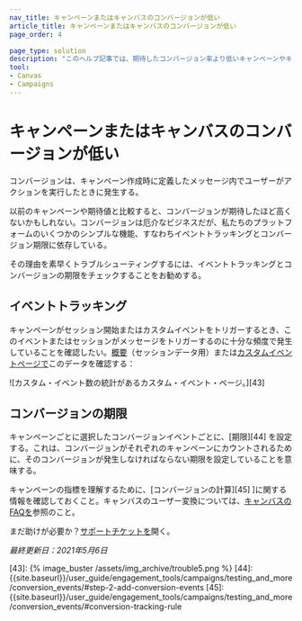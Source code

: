 ```yaml
---
nav_title: キャンペーンまたはキャンバスのコンバージョンが低い
article_title: キャンペーンまたはキャンバスのコンバージョンが低い
page_order: 4

page_type: solution
description: "このヘルプ記事では、期待したコンバージョン率より低いキャンペーンやキャンバスのトラブルシューティングについて説明する。"
tool:
- Canvas
- Campaigns
---
```


# キャンペーンまたはキャンバスのコンバージョンが低い

コンバージョンは、キャンペーン作成時に定義したメッセージ内でユーザーがアクションを実行したときに発生する。

以前のキャンペーンや期待値と比較すると、コンバージョンが期待したほど高くないかもしれない。コンバージョンは厄介なビジネスだが、私たちのプラットフォームのいくつかのシンプルな機能、すなわちイベントトラッキングとコンバージョン期限に依存している。

その理由を素早くトラブルシューティングするには、イベントトラッキングとコンバージョンの期限をチェックすることをお勧めする。

## イベントトラッキング

キャンペーンがセッション開始またはカスタムイベントをトリガーするとき、このイベントまたはセッションがメッセージをトリガーするのに十分な頻度で発生していることを確認したい。[概要][1]（セッションデータ用）または[カスタムイベントページで][2]このデータを確認する：

![カスタム・イベント数の統計があるカスタム・イベント・ページ。][43]

## コンバージョンの期限

キャンペーンごとに選択したコンバージョンイベントごとに、\[期限][44] を設定する。これは、コンバージョンがそれぞれのキャンペーンにカウントされるために、そのコンバージョンが発生しなければならない期限を設定していることを意味する。

キャンペーンの指標を理解するために、\[コンバージョンの計算][45] ]に関する情報を確認しておくこと。キャンバスのユーザー変換については、[キャンバスのFAQを]({{site.baseurl}}/user_guide/engagement_tools/canvas/faqs/#how-are-user-conversions-tracked-in-a-canvas)参照のこと。 

まだ助けが必要か？[サポートチケットを]({{site.baseurl}}/braze_support/)開く。

_最終更新日：2021年5月6日_

[1]: {{site.baseurl}}/user_guide/data_and_analytics/analytics/understanding_your_app_usage_data/
[2]: {{site.baseurl}}/user_guide/data_and_analytics/configuring_reporting/#configuring-reporting
[43]: {% image_buster /assets/img_archive/trouble5.png %}
[44]: {{site.baseurl}}/user_guide/engagement_tools/campaigns/testing_and_more/conversion_events/#step-2-add-conversion-events
[45]: {{site.baseurl}}/user_guide/engagement_tools/campaigns/testing_and_more/conversion_events/#conversion-tracking-rule